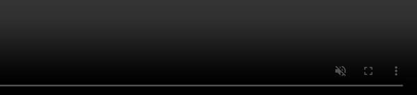 <!DOCTYPE HTML>
<head>
<style>
#myVideo {
	position: fixed;
	right: 0;
	bottom: 0;
	min-width: 100%; 
	min-height: 100%;
	-o-filter: blur(15px);
}

.loginPanel {
	position: fixed;
	height: 500px;
	width: 300px;
	margin-top: 100px;
	margin-left: 600px;
	border-radius: 25px;
	background: rgb(58, 56, 56);
	box-shadow: 0px 0px 10px black;
	text-align:center;
}

.lowerPanel {
	position: fixed;
	left: 0;
	bottom: 0;
	background: rgb(58, 56, 56);
	color: rgb(58, 56, 56);
	width: 100%;
	height: 80px;
	
}

#Logo {
	position: fixed;
	margin-left: 703px;
	margin-top: 40px;
	
}

#Name {
	margin-top: 50px;
	
}

#Username {
  width: 100%;
  padding: 12px 20px;
  <!-- margin-top: 100px; -->
  display: inline-block;
  border: 1px solid #ccc;
  width: 200px;
  border-radius: 25px;

}

#Password {
  width: 100%;
  padding: 12px 20px;
  <!-- margin-top: 50px; -->
  display: inline-block;
  border: 1px solid #ccc;
  width: 200px;
  border-radius: 25px;

}

#loginButton {
  width: 100%;
  padding: 12px 20px;
  margin-top: 50px;
  display: inline-block;
  border: 1px solid green;
  width: 100px;
  border-radius: 25px;
  background-color: green;
  color: white;
  font-style: bold;
  font-size: 20px;
  font-family: nineteenth;
  
}

#loginButton:hover {
	background-color: lightgreen;
	

}

.headers{
	margin-top:50px;
	color: white;
	font-size: 20px;
	font-family: nineteenth; 
}

</style>
</head>
<body>

<video autoplay muted loop id="myVideo">
	<source src="rave_bg.mp4" type="video/mp4">
</video>



<div class = "loginPanel">
<img src="name.png" id="Name" height="20px">
<p class="headers">Username</p>
<input type="text" id="Username" name="uname" required>
<p class="headers">Password</p>
<input type="text" id="Password" name="pass" required>
<button type="button" id="loginButton">Login</button>
</div>

<img src="logo.png" id="Logo" height="100px">

<div class = "lowerPanel"> 

</div>

</body>

